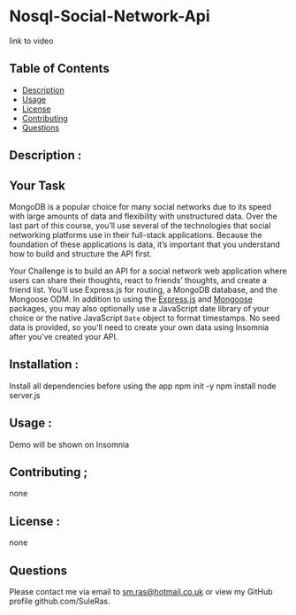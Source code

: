 # Nosql-Social-Network-Api

link to video

## Table of Contents

- [Description](#Description)
- [Usage](#Usage)
- [License](#license)
- [Contributing](#Contributing)
- [Questions](#questions)

## Description :

## Your Task

MongoDB is a popular choice for many social networks due to its speed with large amounts of data and flexibility with unstructured data. Over the last part of this course, you’ll use several of the technologies that social networking platforms use in their full-stack applications. Because the foundation of these applications is data, it’s important that you understand how to build and structure the API first.

Your Challenge is to build an API for a social network web application where users can share their thoughts, react to friends’ thoughts, and create a friend list. You’ll use Express.js for routing, a MongoDB database, and the Mongoose ODM. In addition to using the [Express.js](https://www.npmjs.com/package/express) and [Mongoose](https://www.npmjs.com/package/mongoose) packages, you may also optionally use a JavaScript date library of your choice or the native JavaScript `Date` object to format timestamps.
No seed data is provided, so you’ll need to create your own data using Insomnia after you’ve created your API.

## Installation :

Install all dependencies before using the app
npm init -y
npm install
node server.js

## Usage :

Demo will be shown on Insomnia

## Contributing ;

none

## License :

none

## Questions

Please contact me via email to sm.ras@hotmail.co.uk or view my GitHub profile github.com/SuleRas.
